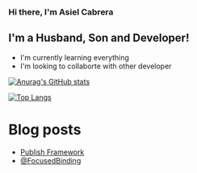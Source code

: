 ### Hi there, I'm Asiel Cabrera  

## I'm a Husband, Son and Developer!
- I'm currently learning everything
- I'm looking to collaborte with other developer 

[![Anurag's GitHub stats](https://github-readme-stats.vercel.app/api?username=asielcabrera)](https://github.com/anuraghazra/github-readme-stats)

[![Top Langs](https://github-readme-stats.vercel.app/api/top-langs/?username=asielcabrera&layout=compact)](https://github.com/anuraghazra/github-readme-stats)

# Blog posts
<!-- BLOG-POST-LIST:START -->
- [Publish Framework](https://swiftzone.dev/articles/publish-framework)
- [@FocusedBinding](https://swiftzone.dev/articles/focusedBinding)
<!-- BLOG-POST-LIST:END -->

